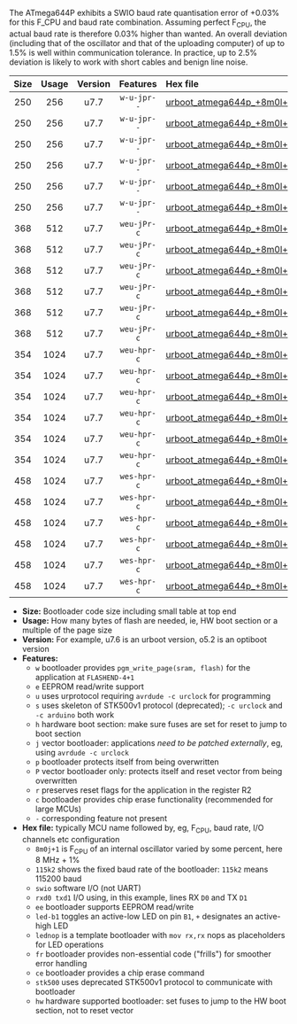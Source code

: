 The ATmega644P exhibits a SWIO baud rate quantisation error of +0.03% for this F_CPU and baud rate combination. Assuming perfect F<sub>CPU</sub>, the actual baud rate is therefore 0.03% higher than wanted. An overall deviation (including that of the oscillator and that of the uploading computer) of up to 1.5% is well within communication tolerance. In practice, up to 2.5% deviation is likely to work with short cables and benign line noise.

|Size|Usage|Version|Features|Hex file|
|:-:|:-:|:-:|:-:|:--|
|250|256|u7.7|`w-u-jpr--`|[urboot_atmega644p_+8m0l+3_++14k4_swio_rxd0_txd1_led+b0.hex](https://raw.githubusercontent.com/stefanrueger/urboot.hex/main/mcus/atmega644p/internal_oscillator/fcpu_+8m0l+3/br_++14k4/urboot_atmega644p_+8m0l+3_++14k4_swio_rxd0_txd1_led+b0.hex)|
|250|256|u7.7|`w-u-jpr--`|[urboot_atmega644p_+8m0l+3_++14k4_swio_rxd0_txd1_led+b7.hex](https://raw.githubusercontent.com/stefanrueger/urboot.hex/main/mcus/atmega644p/internal_oscillator/fcpu_+8m0l+3/br_++14k4/urboot_atmega644p_+8m0l+3_++14k4_swio_rxd0_txd1_led+b7.hex)|
|250|256|u7.7|`w-u-jpr--`|[urboot_atmega644p_+8m0l+3_++14k4_swio_rxd0_txd1_lednop.hex](https://raw.githubusercontent.com/stefanrueger/urboot.hex/main/mcus/atmega644p/internal_oscillator/fcpu_+8m0l+3/br_++14k4/urboot_atmega644p_+8m0l+3_++14k4_swio_rxd0_txd1_lednop.hex)|
|250|256|u7.7|`w-u-jpr--`|[urboot_atmega644p_+8m0l+3_++14k4_swio_rxd2_txd3_led+b0.hex](https://raw.githubusercontent.com/stefanrueger/urboot.hex/main/mcus/atmega644p/internal_oscillator/fcpu_+8m0l+3/br_++14k4/urboot_atmega644p_+8m0l+3_++14k4_swio_rxd2_txd3_led+b0.hex)|
|250|256|u7.7|`w-u-jpr--`|[urboot_atmega644p_+8m0l+3_++14k4_swio_rxd2_txd3_led+b7.hex](https://raw.githubusercontent.com/stefanrueger/urboot.hex/main/mcus/atmega644p/internal_oscillator/fcpu_+8m0l+3/br_++14k4/urboot_atmega644p_+8m0l+3_++14k4_swio_rxd2_txd3_led+b7.hex)|
|250|256|u7.7|`w-u-jpr--`|[urboot_atmega644p_+8m0l+3_++14k4_swio_rxd2_txd3_lednop.hex](https://raw.githubusercontent.com/stefanrueger/urboot.hex/main/mcus/atmega644p/internal_oscillator/fcpu_+8m0l+3/br_++14k4/urboot_atmega644p_+8m0l+3_++14k4_swio_rxd2_txd3_lednop.hex)|
|368|512|u7.7|`weu-jPr-c`|[urboot_atmega644p_+8m0l+3_++14k4_swio_rxd0_txd1_ee_led+b0_fr_ce.hex](https://raw.githubusercontent.com/stefanrueger/urboot.hex/main/mcus/atmega644p/internal_oscillator/fcpu_+8m0l+3/br_++14k4/urboot_atmega644p_+8m0l+3_++14k4_swio_rxd0_txd1_ee_led+b0_fr_ce.hex)|
|368|512|u7.7|`weu-jPr-c`|[urboot_atmega644p_+8m0l+3_++14k4_swio_rxd0_txd1_ee_led+b7_fr_ce.hex](https://raw.githubusercontent.com/stefanrueger/urboot.hex/main/mcus/atmega644p/internal_oscillator/fcpu_+8m0l+3/br_++14k4/urboot_atmega644p_+8m0l+3_++14k4_swio_rxd0_txd1_ee_led+b7_fr_ce.hex)|
|368|512|u7.7|`weu-jPr-c`|[urboot_atmega644p_+8m0l+3_++14k4_swio_rxd0_txd1_ee_lednop_fr_ce.hex](https://raw.githubusercontent.com/stefanrueger/urboot.hex/main/mcus/atmega644p/internal_oscillator/fcpu_+8m0l+3/br_++14k4/urboot_atmega644p_+8m0l+3_++14k4_swio_rxd0_txd1_ee_lednop_fr_ce.hex)|
|368|512|u7.7|`weu-jPr-c`|[urboot_atmega644p_+8m0l+3_++14k4_swio_rxd2_txd3_ee_led+b0_fr_ce.hex](https://raw.githubusercontent.com/stefanrueger/urboot.hex/main/mcus/atmega644p/internal_oscillator/fcpu_+8m0l+3/br_++14k4/urboot_atmega644p_+8m0l+3_++14k4_swio_rxd2_txd3_ee_led+b0_fr_ce.hex)|
|368|512|u7.7|`weu-jPr-c`|[urboot_atmega644p_+8m0l+3_++14k4_swio_rxd2_txd3_ee_led+b7_fr_ce.hex](https://raw.githubusercontent.com/stefanrueger/urboot.hex/main/mcus/atmega644p/internal_oscillator/fcpu_+8m0l+3/br_++14k4/urboot_atmega644p_+8m0l+3_++14k4_swio_rxd2_txd3_ee_led+b7_fr_ce.hex)|
|368|512|u7.7|`weu-jPr-c`|[urboot_atmega644p_+8m0l+3_++14k4_swio_rxd2_txd3_ee_lednop_fr_ce.hex](https://raw.githubusercontent.com/stefanrueger/urboot.hex/main/mcus/atmega644p/internal_oscillator/fcpu_+8m0l+3/br_++14k4/urboot_atmega644p_+8m0l+3_++14k4_swio_rxd2_txd3_ee_lednop_fr_ce.hex)|
|354|1024|u7.7|`weu-hpr-c`|[urboot_atmega644p_+8m0l+3_++14k4_swio_rxd0_txd1_ee_led+b0_fr_ce_hw.hex](https://raw.githubusercontent.com/stefanrueger/urboot.hex/main/mcus/atmega644p/internal_oscillator/fcpu_+8m0l+3/br_++14k4/urboot_atmega644p_+8m0l+3_++14k4_swio_rxd0_txd1_ee_led+b0_fr_ce_hw.hex)|
|354|1024|u7.7|`weu-hpr-c`|[urboot_atmega644p_+8m0l+3_++14k4_swio_rxd0_txd1_ee_led+b7_fr_ce_hw.hex](https://raw.githubusercontent.com/stefanrueger/urboot.hex/main/mcus/atmega644p/internal_oscillator/fcpu_+8m0l+3/br_++14k4/urboot_atmega644p_+8m0l+3_++14k4_swio_rxd0_txd1_ee_led+b7_fr_ce_hw.hex)|
|354|1024|u7.7|`weu-hpr-c`|[urboot_atmega644p_+8m0l+3_++14k4_swio_rxd0_txd1_ee_lednop_fr_ce_hw.hex](https://raw.githubusercontent.com/stefanrueger/urboot.hex/main/mcus/atmega644p/internal_oscillator/fcpu_+8m0l+3/br_++14k4/urboot_atmega644p_+8m0l+3_++14k4_swio_rxd0_txd1_ee_lednop_fr_ce_hw.hex)|
|354|1024|u7.7|`weu-hpr-c`|[urboot_atmega644p_+8m0l+3_++14k4_swio_rxd2_txd3_ee_led+b0_fr_ce_hw.hex](https://raw.githubusercontent.com/stefanrueger/urboot.hex/main/mcus/atmega644p/internal_oscillator/fcpu_+8m0l+3/br_++14k4/urboot_atmega644p_+8m0l+3_++14k4_swio_rxd2_txd3_ee_led+b0_fr_ce_hw.hex)|
|354|1024|u7.7|`weu-hpr-c`|[urboot_atmega644p_+8m0l+3_++14k4_swio_rxd2_txd3_ee_led+b7_fr_ce_hw.hex](https://raw.githubusercontent.com/stefanrueger/urboot.hex/main/mcus/atmega644p/internal_oscillator/fcpu_+8m0l+3/br_++14k4/urboot_atmega644p_+8m0l+3_++14k4_swio_rxd2_txd3_ee_led+b7_fr_ce_hw.hex)|
|354|1024|u7.7|`weu-hpr-c`|[urboot_atmega644p_+8m0l+3_++14k4_swio_rxd2_txd3_ee_lednop_fr_ce_hw.hex](https://raw.githubusercontent.com/stefanrueger/urboot.hex/main/mcus/atmega644p/internal_oscillator/fcpu_+8m0l+3/br_++14k4/urboot_atmega644p_+8m0l+3_++14k4_swio_rxd2_txd3_ee_lednop_fr_ce_hw.hex)|
|458|1024|u7.7|`wes-hpr-c`|[urboot_atmega644p_+8m0l+3_++14k4_swio_rxd0_txd1_ee_led+b0_fr_ce_stk500_hw.hex](https://raw.githubusercontent.com/stefanrueger/urboot.hex/main/mcus/atmega644p/internal_oscillator/fcpu_+8m0l+3/br_++14k4/urboot_atmega644p_+8m0l+3_++14k4_swio_rxd0_txd1_ee_led+b0_fr_ce_stk500_hw.hex)|
|458|1024|u7.7|`wes-hpr-c`|[urboot_atmega644p_+8m0l+3_++14k4_swio_rxd0_txd1_ee_led+b7_fr_ce_stk500_hw.hex](https://raw.githubusercontent.com/stefanrueger/urboot.hex/main/mcus/atmega644p/internal_oscillator/fcpu_+8m0l+3/br_++14k4/urboot_atmega644p_+8m0l+3_++14k4_swio_rxd0_txd1_ee_led+b7_fr_ce_stk500_hw.hex)|
|458|1024|u7.7|`wes-hpr-c`|[urboot_atmega644p_+8m0l+3_++14k4_swio_rxd0_txd1_ee_lednop_fr_ce_stk500_hw.hex](https://raw.githubusercontent.com/stefanrueger/urboot.hex/main/mcus/atmega644p/internal_oscillator/fcpu_+8m0l+3/br_++14k4/urboot_atmega644p_+8m0l+3_++14k4_swio_rxd0_txd1_ee_lednop_fr_ce_stk500_hw.hex)|
|458|1024|u7.7|`wes-hpr-c`|[urboot_atmega644p_+8m0l+3_++14k4_swio_rxd2_txd3_ee_led+b0_fr_ce_stk500_hw.hex](https://raw.githubusercontent.com/stefanrueger/urboot.hex/main/mcus/atmega644p/internal_oscillator/fcpu_+8m0l+3/br_++14k4/urboot_atmega644p_+8m0l+3_++14k4_swio_rxd2_txd3_ee_led+b0_fr_ce_stk500_hw.hex)|
|458|1024|u7.7|`wes-hpr-c`|[urboot_atmega644p_+8m0l+3_++14k4_swio_rxd2_txd3_ee_led+b7_fr_ce_stk500_hw.hex](https://raw.githubusercontent.com/stefanrueger/urboot.hex/main/mcus/atmega644p/internal_oscillator/fcpu_+8m0l+3/br_++14k4/urboot_atmega644p_+8m0l+3_++14k4_swio_rxd2_txd3_ee_led+b7_fr_ce_stk500_hw.hex)|
|458|1024|u7.7|`wes-hpr-c`|[urboot_atmega644p_+8m0l+3_++14k4_swio_rxd2_txd3_ee_lednop_fr_ce_stk500_hw.hex](https://raw.githubusercontent.com/stefanrueger/urboot.hex/main/mcus/atmega644p/internal_oscillator/fcpu_+8m0l+3/br_++14k4/urboot_atmega644p_+8m0l+3_++14k4_swio_rxd2_txd3_ee_lednop_fr_ce_stk500_hw.hex)|

- **Size:** Bootloader code size including small table at top end
- **Usage:** How many bytes of flash are needed, ie, HW boot section or a multiple of the page size
- **Version:** For example, u7.6 is an urboot version, o5.2 is an optiboot version
- **Features:**
  + `w` bootloader provides `pgm_write_page(sram, flash)` for the application at `FLASHEND-4+1`
  + `e` EEPROM read/write support
  + `u` uses urprotocol requiring `avrdude -c urclock` for programming
  + `s` uses skeleton of STK500v1 protocol (deprecated); `-c urclock` and `-c arduino` both work
  + `h` hardware boot section: make sure fuses are set for reset to jump to boot section
  + `j` vector bootloader: applications *need to be patched externally*, eg, using `avrdude -c urclock`
  + `p` bootloader protects itself from being overwritten
  + `P` vector bootloader only: protects itself and reset vector from being overwritten
  + `r` preserves reset flags for the application in the register R2
  + `c` bootloader provides chip erase functionality (recommended for large MCUs)
  + `-` corresponding feature not present
- **Hex file:** typically MCU name followed by, eg, F<sub>CPU</sub>, baud rate, I/O channels etc configuration
  + `8m0j+1` is F<sub>CPU</sub> of an internal oscillator varied by some percent, here 8 MHz + 1%
  + `115k2` shows the fixed baud rate of the bootloader: `115k2` means 115200 baud
  + `swio` software I/O (not UART)
  + `rxd0 txd1` I/O using, in this example, lines RX `D0` and TX `D1`
  + `ee` bootloader supports EEPROM read/write
  + `led-b1` toggles an active-low LED on pin `B1`, `+` designates an active-high LED
  + `lednop` is a template bootloader with `mov rx,rx` nops as placeholders for LED operations
  + `fr` bootloader provides non-essential code ("frills") for smoother error handling
  + `ce` bootloader provides a chip erase command
  + `stk500` uses deprecated STK500v1 protocol to communicate with bootloader
  + `hw` hardware supported bootloader: set fuses to jump to the HW boot section, not to reset vector

